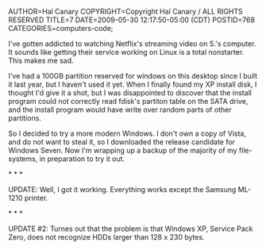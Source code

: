 AUTHOR=Hal Canary
COPYRIGHT=Copyright Hal Canary / ALL RIGHTS RESERVED
TITLE=7
DATE=2009-05-30 12:17:50-05:00 (CDT)
POSTID=768
CATEGORIES=computers-code;

I've gotten addicted to watching Netflix's streaming video on S.'s computer. It sounds like getting their service working on Linux is a total nonstarter. This makes me sad.

I've had a 100GB partition reserved for windows on this desktop since I built it last year, but I haven't used it yet. When I finally found my XP install disk, I thought I'd give it a shot, but I was disappointed to discover that the install program could not correctly read fdisk's partiton table on the SATA drive, and the install program would have write over random parts of other partitions.

So I decided to try a more modern Windows. I don't own a copy of Vista, and do not want to steal it, so I downloaded the release candidate for Windows Seven. Now I'm wrapping up a backup of the majority of my file-systems, in preparation to try it out.

\* \* \*

UPDATE: Well, I got it working. Everything works except the Samsung ML-1210 printer.

\* \* \*

UPDATE #2: Turnes out that the problem is that Windows XP, Service Pack Zero, does not recognize HDDs larger than 128 x 230 bytes.
